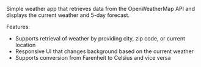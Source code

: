 Simple weather app that retrieves data from the OpenWeatherMap API and displays the current weather and 5-day forecast. 

Features:
- Supports retrieval of weather by providing city, zip code, or current location
- Responsive UI that changes background based on the current weather
- Supports conversion from Farenheit to Celsius and vice versa
